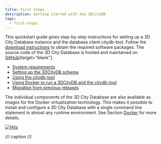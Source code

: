 ```yaml
---
title: First Steps
description: Getting started with the 3DCityDB
tags:
  - first-steps
---
```


This quickstart guide gives step-by-step instructions for setting up a 3D City Database instance and the database client
citydb-tool. Follow the [download instructions](../download.md) to obtain the required software packages. The source
code of the 3D City Database is hosted and maintained on [GitHub](https://github.com/3dcitydb){target="blank"}.

- [System requirements](requirements.md)
- [Setting up the 3DCityDB schema](setup.md)
- [Using the citydb-tool](citydb-tool.md)
- [Using Docker to run a 3DCityDB and the citydb-tool](docker.md)
- [Migration from previous releases](migration.md)

The individual components of the 3D City Database are also available as images for the Docker virtualization technology.
This makes it possible to install and configure a 3D City Database with a single command line statement in almost any
runtime environment. See Section [Docker](docker.md) for more details.

[![Hits](https://hits.seeyoufarm.com/api/count/incr/badge.svg?url=https%3A%2F%2F3dcitydb.github.io%2F3dcitydb-mkdocs%2Ffirst-steps%2Findex%2F&count_bg=%2379C83D&title_bg=%23555555&icon=&icon_color=%23E7E7E7&title=Visitors&edge_flat=false)](https://hits.seeyoufarm.com/#history)

/// caption
///
